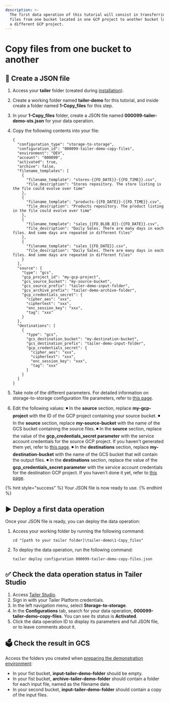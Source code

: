```yaml
---
description: >-
  The first data operation of this tutorial will consist in transferring the
  files from one bucket located in one GCP project to another bucket located in
  a different GCP project.
---
```


# Copy files from one bucket to another

## 📄 Create a JSON file

1. Access your **tailer** folder \(created during [installation](../getting-started/install-tailer-sdk.md)\).
2. Create a working folder named **tailer-demo** for this tutorial, and inside create a folder named **1-Copy\_files** for this step.
3. In your **1-Copy\_files** folder, create a JSON file named **000099-tailer-demo-sts.json** for your data operation.
4. Copy the following contents into your file:

   ```text
   {
     "configuration_type": "storage-to-storage",
     "configuration_id": "000099-tailer-demo-copy-files",
     "environment": "DEV",
     "account": "000099",
     "activated": true,
     "archive": false,
     "filename_templates": [
       {
         "filename_template": "stores-{{FD_DATE}}-{{FD_TIME}}.csv",
         "file_description": "Stores repository. The store listing is the file could evolve over time"
       },
       {
         "filename_template": "products-{{FD_DATE}}-{{FD_TIME}}.csv",
         "file_description": "Products repository. The product listing in the file could evolve over time"
       },
       {
         "filename_template": "sales_{{FD_BLOB_8}}-{{FD_DATE}}.csv",
         "file_description": "Daily Sales. There are many days in each files. And some days are repeated in different files"
       },
       {
         "filename_template": "sales_{{FD_DATE}}.csv",
         "file_description": "Daily Sales. There are many days in each files. And some days are repeated in different files"
       }
     ],
     "source": {
       "type": "gcs",
       "gcp_project_id": "my-gcp-project",
       "gcs_source_bucket": "my-source-bucket",
       "gcs_source_prefix": "tailer-demo-input-folder",
       "gcs_archive_prefix": "tailer-demo-archive-folder",
       "gcp_credentials_secret": {
         "cipher_aes": "xxx",
         "ciphertext": "xxx",
         "enc_session_key": "xxx",
         "tag": "xxx"
       }
     },
     "destinations": [
       {
         "type": "gcs",
         "gcs_destination_bucket": "my-destination-bucket",
         "gcs_destination_prefix": "tailer-demo-input-folder",
         "gcp_credentials_secret": {
           "cipher_aes": "xxx",
           "ciphertext": "xxx",
           "enc_session_key": "xxx",
           "tag": "xxx"
         }
       }
     ]
   }
   ```

5. Take note of the different parameters. For detailed information on storage-to-storage configuration file parameters, refer to [this page](https://support.fashiondata.io/knowledge/move-files-with-storage-to-storage).
6. Edit the following values: ◾ In the **source** section, replace **my-gcp-project** with the ID of the GCP project containing your source bucket. ◾ In the **source** section, replace **my-source-bucket** with the name of the GCS bucket containing the source files. ◾ In the **source** section, replace the value of the **gcp\_credentials\_secret parameter** with the service account credentials for the source GCP project. If you haven't generated them yet, refer to [this page](https://support.fashiondata.io/knowledge/generate-credentials). ◾ In the **destinations** section, replace **my-destination-bucket** with the name of the GCS bucket that will contain the output files. ◾ In the **destinations** section, replace the value of the **gcp\_credentials\_secret parameter** with the service account credentials for the destination GCP project. If you haven't done it yet, refer to [this page](https://support.fashiondata.io/knowledge/generate-credentials).

{% hint style="success" %}
Your JSON file is now ready to use.
{% endhint %}

## ▶ Deploy a first data operation

Once your JSON file is ready, you can deploy the data operation:

1. Access your working folder by running the following command:

   ```text
   cd "[path to your tailer folder]\tailer-demo\1-Copy_files"
   ```

2. To deploy the data operation, run the following command:

   ```text
   tailer deploy configuration 000099-tailer-demo-copy-files.json
   ```

## ✅ Check the data operation status in Tailer Studio

1. Access [Tailer Studio](https://jarvis-platform.io/sign-in?redirect=%2F&__hstc=57968821.199e85015347f5cf00c120e5932c4c81.1601276395705.1601309087670.1601364404124.6&__hssc=57968821.3.1601364404124&__hsfp=649433320).
2. Sign in with your Tailer Platform credentials.
3. In the left navigation menu, select **Storage-to-storage**.
4. In the **Configurations** tab, search for your data operation, **000099-tailer-demo-copy-files**. You can see its status is **Activated**.
5. Click the data operation ID to display its parameters and full JSON file, or to leave comments about it.

## 🗳 Check the result in GCS

Access the folders you created when [preparing the demonstration environment](prepare-the-demonstration-environment.md):

* In your fist bucket, **input-tailer-demo-folder** should be empty.
* In your fist bucket, **archive-tailer-demo-folder** should contain a folder for each input file, named as the filename date.
* In your second bucket, **input-tailer-demo-folder** should contain a copy of the input files.

